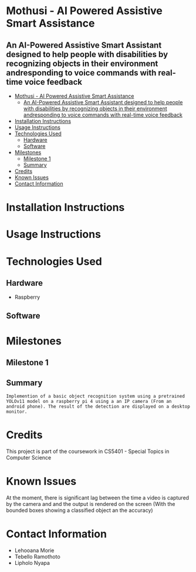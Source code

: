 # Mothusi - AI Powered Assistive Smart Assistance
## An AI-Powered Assistive Smart Assistant designed to help people with disabilities by recognizing objects in their environment andresponding to voice commands with real-time voice feedback

- [Mothusi - AI Powered Assistive Smart Assistance](#mothusi---ai-powered-assistive-smart-assistance)
  - [An AI-Powered Assistive Smart Assistant designed to help people with disabilities by recognizing objects in their environment andresponding to voice commands with real-time voice feedback](#an-ai-powered-assistive-smart-assistant-designed-to-help-people-with-disabilities-by-recognizing-objects-in-their-environment-andresponding-to-voice-commands-with-real-time-voice-feedback)
- [Installation Instructions](#installation-instructions)
- [Usage Instructions](#usage-instructions)
- [Technologies Used](#technologies-used)
  - [Hardware](#hardware)
  - [Software](#software)
- [Milestones](#milestones)
  - [Milestone 1](#milestone-1)
  - [Summary](#summary)
- [Credits](#credits)
- [Known Issues](#known-issues)
- [Contact Information](#contact-information)
# Installation Instructions
# Usage Instructions
# Technologies Used
## Hardware
  - Raspberry 
## Software
# Milestones
## Milestone 1
## Summary
    Implemention of a basic object recognition system using a pretrained YOLOv11 model on a raspberry pi 4 using a an IP camera (From an android phone). The result of the detection are displayed on a desktop monitor.
# Credits
  This project is part of the coursework in CS5401 - Special Topics in Computer Science
# Known Issues
  At the moment, there is significant lag between the time a video is captured by the camera and and the output is rendered on the screen (With the bounded boxes showing a classified object an the accuracy)
# Contact Information
  - Lehooana Morie
  - Tebello Ramothoto
  - Lipholo Nyapa 
